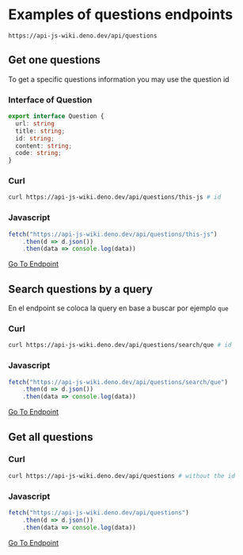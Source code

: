 # Examples of questions endpoints

```
https://api-js-wiki.deno.dev/api/questions
```

## Get one questions

To get a specific questions information you may use the question id

### Interface of Question

```ts
export interface Question {
  url: string
  title: string;
  id: string;
  content: string;
  code: string;
}
```

### Curl

```bash
curl https://api-js-wiki.deno.dev/api/questions/this-js # id
```

### Javascript

```js
fetch("https://api-js-wiki.deno.dev/api/questions/this-js")
    .then(d => d.json())
    .then(data => console.log(data))
```

[Go To Endpoint](https://api-js-wiki.deno.dev/api/questions/this-js)


## Search questions by a query

En el endpoint se coloca la query en base a buscar por ejemplo `que`

### Curl

```bash
curl https://api-js-wiki.deno.dev/api/questions/search/que # id
```

### Javascript

```js
fetch("https://api-js-wiki.deno.dev/api/questions/search/que")
    .then(d => d.json())
    .then(data => console.log(data))
```

[Go To Endpoint](https://api-js-wiki.deno.dev/api/questions/search/que)




## Get all questions


### Curl

```bash
curl https://api-js-wiki.deno.dev/api/questions # without the id
```

### Javascript

```js
fetch("https://api-js-wiki.deno.dev/api/questions")
    .then(d => d.json())
    .then(data => console.log(data))
```

[Go To Endpoint](https://api-js-wiki.deno.dev/api/questions)



